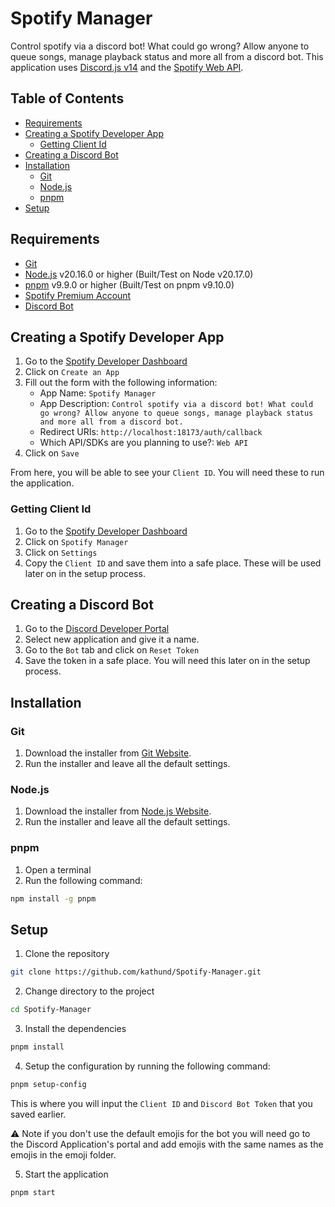 # Spotify Manager

Control spotify via a discord bot! What could go wrong? Allow anyone to queue songs, manage playback status and more all
from a discord bot. This application uses [Discord.js v14](https://www.npmjs.com/package/discord.js) and the
[Spotify Web API](https://developer.spotify.com/documentation/web-api/).

## Table of Contents

- [Requirements](#requirements)
- [Creating a Spotify Developer App](#creating-a-spotify-developer-app)
  - [Getting Client Id](#getting-client-id)
- [Creating a Discord Bot](#creating-a-discord-bot)
- [Installation](#installation)
  - [Git](#git)
  - [Node.js](#nodejs)
  - [pnpm](#pnpm)
- [Setup](#setup)

## Requirements

- [Git](https://git-scm.com/)
- [Node.js](https://nodejs.org/en/) v20.16.0 or higher (Built/Test on Node v20.17.0)
- [pnpm](https://pnpm.io/installation) v9.9.0 or higher (Built/Test on pnpm v9.10.0)
- [Spotify Premium Account](https://www.spotify.com/us/premium/)
- [Discord Bot](https://discord.com/developers/applications)

## Creating a Spotify Developer App

1. Go to the [Spotify Developer Dashboard](https://developer.spotify.com/dashboard)
2. Click on `Create an App`
3. Fill out the form with the following information:
   - App Name: `Spotify Manager`
   - App Description:
     `Control spotify via a discord bot! What could go wrong? Allow anyone to queue songs, manage playback status and more all from a discord bot.`
   - Redirect URIs: `http://localhost:18173/auth/callback`
   - Which API/SDKs are you planning to use?: `Web API`
4. Click on `Save`

From here, you will be able to see your `Client ID`. You will need these to run the application.

### Getting Client Id

1. Go to the [Spotify Developer Dashboard](https://developer.spotify.com/dashboard)
2. Click on `Spotify Manager`
3. Click on `Settings`
4. Copy the `Client ID` and save them into a safe place. These will be used later on in the setup process.

## Creating a Discord Bot

1. Go to the [Discord Developer Portal](https://discord.com/developers/applications)
2. Select new application and give it a name.
3. Go to the `Bot` tab and click on `Reset Token`
4. Save the token in a safe place. You will need this later on in the setup process.

## Installation

### Git

1. Download the installer from [Git Website](https://git-scm.com/).
2. Run the installer and leave all the default settings.

### Node.js

1. Download the installer from [Node.js Website](https://nodejs.org/en/).
2. Run the installer and leave all the default settings.

### pnpm

1. Open a terminal
2. Run the following command:

```bash
npm install -g pnpm
```

## Setup

1. Clone the repository

```bash
git clone https://github.com/kathund/Spotify-Manager.git
```

2. Change directory to the project

```bash
cd Spotify-Manager
```

3. Install the dependencies

```bash
pnpm install
```

4. Setup the configuration by running the following command:

```bash
pnpm setup-config
```

This is where you will input the `Client ID` and `Discord Bot Token` that you saved earlier.

:warning: Note if you don't use the default emojis for the bot you will need go to the Discord Application's portal and
add emojis with the same names as the emojis in the emoji folder.

5. Start the application

```bash
pnpm start
```
